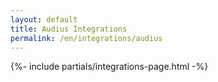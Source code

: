```yaml
---
layout: default
title: Audius Integrations
permalink: /en/integrations/audius
---
```



{%- include partials/integrations-page.html -%}

